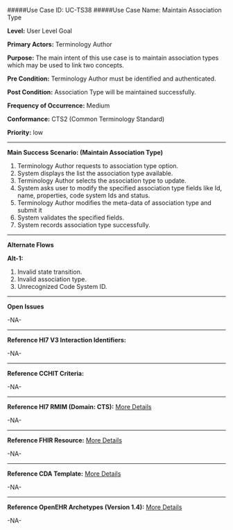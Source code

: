 #####Use Case ID: UC-TS38
#####Use Case Name: Maintain Association Type

**Level:**                     User Level Goal

**Primary Actors:**            Terminology Author  

**Purpose:**                   The main intent of this use case is to maintain association types which may be used to link two concepts.

**Pre Condition:**             Terminology Author must be identified and authenticated. 

**Post Condition:**            Association Type will be maintained successfully.

**Frequency of Occurrence:**   Medium

**Conformance:**             	 CTS2 (Common Terminology Standard)

**Priority:**                  low
__________________________________________________________
**Main Success Scenario: (Maintain Association Type)**

1.	Terminology Author requests to association type option.
2.	System displays the list the association type available.
3.	Terminology Author selects the association type to update.
4.	System asks user to modify the specified association type fields like Id, name, properties, code system Ids and status.
5.	Terminology Author modifies the meta-data of association type and submit it 
6.	System validates the specified fields.
7.	System records association type successfully.

__________________________________________________________
**Alternate Flows** 

**Alt-1:**

1. Invalid state transition.
2. Invalid association type.
3. Unrecognized Code System ID.

_______________________________________________________________
**Open Issues**

-NA-
_______________________________________________________________
**Reference Hl7 V3 Interaction Identifiers:**

-NA-
_______________________________________________________________
**Reference CCHIT Criteria:**

-NA-

_______________________________________________________________
**Reference Hl7 RMIM (Domain: CTS):** [More Details](http://www.hl7.org/implement/standards/product_brief.cfm?product_id=306)

-NA-

_______________________________________________________________
**Reference FHIR Resource:** [More Details](http://www.hl7.org/implement/standards/fhir/resourcelist.html)

-NA-
_______________________________________________________________
**Reference CDA Template:** [More Details](http://www.hl7.org/Special/committees/structure/index.cfm)

-NA-
_______________________________________________________________
**Reference OpenEHR Archetypes (Version 1.4):** [More Details](http://www.openehr.org/ckm/)

-NA-


